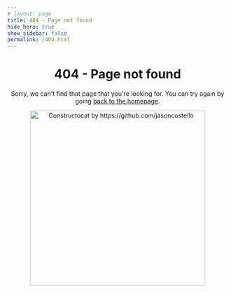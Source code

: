 ```yaml
---
# layout: page
title: 404 - Page not found
hide_hero: true
show_sidebar: false
permalink: /404.html
---
```

<h1 align="center">404 - Page not found</h1>

<p align="center">Sorry, we can't find that page that you're looking for. You can try again by going <a href="{{ site.baseurl }}/">back to the homepage</a>.</p>

<p align="center"><img src="{{ site.baseurl }}/img/404.jpg" alt="Constructocat by https://github.com/jasoncostello" style="width: 400px;"/></p>
